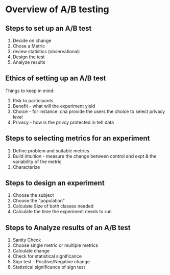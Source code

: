 # Overview of A/B testing

## Steps to set up an A/B test

1. Decide on change
2. Chose a Metric
3. review statistics (observational)
4. Design the test
5. Analyze results

## Ethics of setting up an A/B test

Things to keep in mind:

1. Risk to participants
2. Benefit - what will the experiment yield
3. Choice - for instance: cna provide the users the choice to select privacy level
4. Privacy - how is the privcy protected in teh data

## Steps to selecting metrics for an experiment

1. Define problem and suitable metrics
2. Build intuition - measure the change between control and expt & the variability of the metric
3. Characterize

## Steps to design an experiment

1. Choose the subject
2. Choose the "population"
3. Calculate Size of both classes needed
4. Calculate the time the experiment needs to run

## Steps to Analyze results of an A/B test

1. Sanity Check
2. Choose single metric or multiple metrics
3. Calculate change
4. Check for statistical significance
5. Sign test - Positive/Negative change
6. Statistical significance of sign test